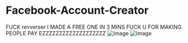 # Facebook-Account-Creator
FUCK revverser I MADE A FREE ONE IN 3 MINS FUCK U FOR MAKING PEOPLE PAY EZZZZZZZZZZZZZZZZZZZ
![image](https://github.com/Germanized/Facebook-Account-Creator/assets/91925088/7b671922-e710-43e4-a527-3c81f60f6337)
![image](https://github.com/Germanized/Facebook-Account-Creator/assets/91925088/a32b9cb5-e38c-4f5e-a9ee-21787c76d73d)
